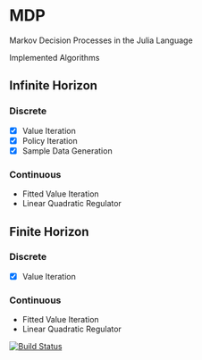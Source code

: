 # MDP

Markov Decision Processes in the Julia Language

Implemented Algorithms

## Infinite Horizon
### Discrete
- [x] Value Iteration
- [x] Policy Iteration
- [x] Sample Data Generation

### Continuous
- Fitted Value Iteration
- Linear Quadratic Regulator

## Finite Horizon
### Discrete
- [x] Value Iteration

### Continuous
- Fitted Value Iteration
- Linear Quadratic Regulator

[![Build Status](https://travis-ci.org/cpritcha/MDP.jl.png)](https://travis-ci.org/cpritcha/MDP.jl)
